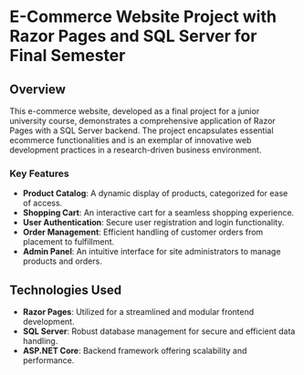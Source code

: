 # E-Commerce Website Project with Razor Pages and SQL Server for Final Semester 

## Overview

This e-commerce website, developed as a final project for a junior university course, demonstrates a comprehensive application of Razor Pages with a SQL Server backend. The project encapsulates essential ecommerce functionalities and is an exemplar of innovative web development practices in a research-driven business environment.

### Key Features

- **Product Catalog**: A dynamic display of products, categorized for ease of access.
- **Shopping Cart**: An interactive cart for a seamless shopping experience.
- **User Authentication**: Secure user registration and login functionality.
- **Order Management**: Efficient handling of customer orders from placement to fulfillment.
- **Admin Panel**: An intuitive interface for site administrators to manage products and orders.

## Technologies Used

- **Razor Pages**: Utilized for a streamlined and modular frontend development.
- **SQL Server**: Robust database management for secure and efficient data handling.
- **ASP.NET Core**: Backend framework offering scalability and performance.

